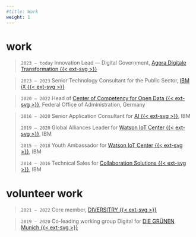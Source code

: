 ```yaml
---
#title: Work
weight: 1
---
```

# work
>`2023 — today` Innovation Lead — Digital Government, [Agora Digitale Transformation {{< ext-svg >}}](https://www.agoradigital.de/) 

>
>`2023 — 2023` Senior Technology Consultant for the Public Sector, [IBM iX {{< ext-svg >}}](https://ibmix.de/) 

>
>`2020 — 2022` Head of [Center of Competency for Open Data {{< ext-svg >}}](https://www.bva.bund.de/DE/Services/Behoerden/Beratung/Beratungszentrum/OpenData/opendata_node.html), Federal Office of Administration, Germany 

>
>`2016 — 2020` Senior Application Consultant for [AI {{< ext-svg >}}](https://www.ibm.com/artificial-intelligence), IBM
>
>`2019 — 2020` Global Alliances Leader for [Watson IoT Center {{< ext-svg >}}](https://www.ibm.com/internet-of-things/learn/munich-center), IBM 
>
>`2015 — 2018` Youth Ambassador for [Watson IoT Center {{< ext-svg >}}](https://www.ibm.com/internet-of-things/learn/munich-center), IBM 
>
>`2014 — 2016` Technical Sales for [Collaboration Solutions {{< ext-svg >}}](https://newsroom.ibm.com/2018-12-06-HCL-Technologies-to-Acquire-Select-IBM-Software-Products-for-1-8B), IBM 

# volunteer work
>`2021 — 2022` Core member, [DIVERSITRY {{< ext-svg >}}](https://www.diversitry.com/)

>`2019 — 2020` Co-leading working group Digital for [DIE GRÜNEN Munich {{< ext-svg >}}](https://www.gruene-muenchen.de/partei/arbeitskreise/)